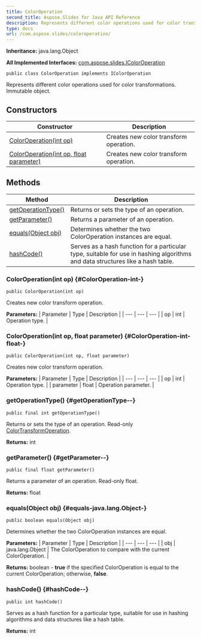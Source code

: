 ```yaml
---
title: ColorOperation
second_title: Aspose.Slides for Java API Reference
description: Represents different color operations used for color transformations.
type: docs
url: /com.aspose.slides/coloroperation/
---
```

**Inheritance:**
java.lang.Object

**All Implemented Interfaces:**
[com.aspose.slides.IColorOperation](../../com.aspose.slides/icoloroperation)
```
public class ColorOperation implements IColorOperation
```

Represents different color operations used for color transformations. Immutable object.
## Constructors

| Constructor | Description |
| --- | --- |
| [ColorOperation(int op)](#ColorOperation-int-) | Creates new color transform operation. |
| [ColorOperation(int op, float parameter)](#ColorOperation-int-float-) | Creates new color transform operation. |
## Methods

| Method | Description |
| --- | --- |
| [getOperationType()](#getOperationType--) | Returns or sets the type of an operation. |
| [getParameter()](#getParameter--) | Returns a parameter of an operation. |
| [equals(Object obj)](#equals-java.lang.Object-) | Determines whether the two ColorOperation instances are equal. |
| [hashCode()](#hashCode--) | Serves as a hash function for a particular type, suitable for use in hashing algorithms and data structures like a hash table. |
### ColorOperation(int op) {#ColorOperation-int-}
```
public ColorOperation(int op)
```


Creates new color transform operation.

**Parameters:**
| Parameter | Type | Description |
| --- | --- | --- |
| op | int | Operation type. |

### ColorOperation(int op, float parameter) {#ColorOperation-int-float-}
```
public ColorOperation(int op, float parameter)
```


Creates new color transform operation.

**Parameters:**
| Parameter | Type | Description |
| --- | --- | --- |
| op | int | Operation type. |
| parameter | float | Operation parameter. |

### getOperationType() {#getOperationType--}
```
public final int getOperationType()
```


Returns or sets the type of an operation. Read-only [ColorTransformOperation](../../com.aspose.slides/colortransformoperation).

**Returns:**
int
### getParameter() {#getParameter--}
```
public final float getParameter()
```


Returns a parameter of an operation. Read-only float.

**Returns:**
float
### equals(Object obj) {#equals-java.lang.Object-}
```
public boolean equals(Object obj)
```


Determines whether the two ColorOperation instances are equal.

**Parameters:**
| Parameter | Type | Description |
| --- | --- | --- |
| obj | java.lang.Object | The ColorOperation to compare with the current ColorOperation. |

**Returns:**
boolean - **true** if the specified ColorOperation is equal to the current ColorOperation; otherwise, **false**.
### hashCode() {#hashCode--}
```
public int hashCode()
```


Serves as a hash function for a particular type, suitable for use in hashing algorithms and data structures like a hash table.

**Returns:**
int
